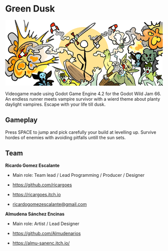 # Green Dusk

![Destroy those plant-based daylight vampires](resources/cover.png)

Videogame made using Godot Game Engine 4.2 for the Godot Wild Jam 66.
An endless runner meets vampire survivor with a wierd theme about planty daylight vampires. Escape with your life till dusk.

## Gameplay

Press SPACE to jump and pick carefully your build at levelling up.
Survive hordes of enemies with avoiding pitfalls untill the sun sets.

## Team

**Ricardo Gomez Escalante**

- Main role: Team lead / Lead Programming / Producer / Designer

- https://github.com/ricargoes

- https://ricargoes.itch.io

- ricardogomezescalante@gmail.com 


**Almudena Sánchez Encinas**

- Main role: Artist / Lead Designer

- https://github.com/Almudenarios

- https://almu-sanenc.itch.io/
